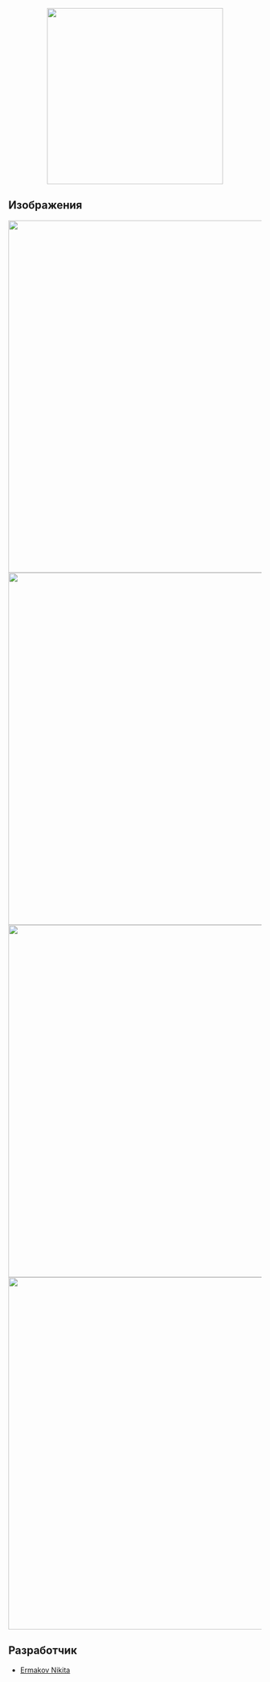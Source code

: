 <p align="center">
      <img src="http://x-lines.ru/letters/i/cyrillicscript/0907/0066CC/32/0/ptosh3djp3u14hdbc71o.png" width="350">
</p>

## Изображения

<p>
    <img src="https://i.ibb.co/r0sXVXT/image.png" width = 700>
    <img src="https://i.ibb.co/TbBmpHQ/image.png" width = 700>
    <img src="https://i.ibb.co/0YNfBMB/image.png" width = 700>
    <img src="https://i.ibb.co/9ThYndF/image.png" width = 700>
      
    
</p>

## Разработчик

- [Ermakov Nikita](https://github.com/agr0meow)
